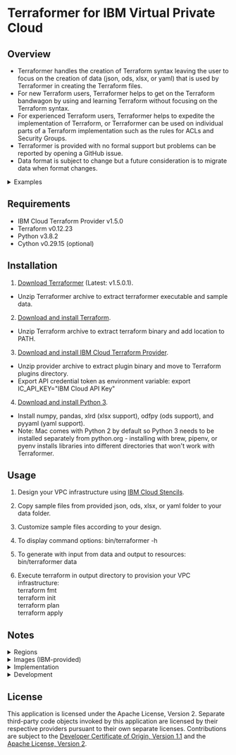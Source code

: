 # Terraformer for IBM Virtual Private Cloud

## Overview

- Terraformer handles the creation of Terraform syntax leaving the user to focus on the creation of data (json, ods, xlsx, or yaml) that is used by Terraformer in creating the Terraform files.
- For new Terraform users, Terraformer helps to get on the Terraform bandwagon by using and learning Terraform without focusing on the Terraform syntax. 
- For experienced Terraform users, Terraformer helps to expedite the implementation of Terraform, or Terraformer can be used on individual parts of a Terraform implementation such as the rules for ACLs and Security Groups.
- Terraformer is provided with no formal support but problems can be reported by opening a GitHub issue.
- Data format is subject to change but a future consideration is to migrate data when format changes.

<details><summary>Examples</summary>
<p>

![TerraformerInputExample](/images/terraformerinputexample.png)
![TerraformerOutputExample](/images/terraformeroutputexample.png)

</p>
</details>

## Requirements

- IBM Cloud Terraform Provider v1.5.0
- Terraform v0.12.23
- Python v3.8.2
- Cython v0.29.15 (optional)

## Installation

1. [Download Terraformer](/releases/releases.md) (Latest: v1.5.0.1).
- Unzip Terraformer archive to extract terraformer executable and sample data.
2. [Download and install Terraform](https://www.terraform.io/downloads.html).
- Unzip Terraform archive to extract terraform binary and add location to PATH. 
3. [Download and install IBM Cloud Terraform Provider](https://github.com/IBM-Cloud/terraform-provider-ibm/releases).
- Unzip provider archive to extract plugin binary and move to Terraform plugins directory.
- Export API credential token as environment variable: export IC_API_KEY="IBM Cloud API Key"
4. [Download and install Python 3](https://www.python.org/downloads/).
- Install numpy, pandas, xlrd (xlsx support), odfpy (ods support), and pyyaml (yaml support).
- Note: Mac comes with Python 2 by default so Python 3 needs to be installed separately from python.org - installing with brew, pipenv, or pyenv installs libraries into different directories that won't work with Terraformer.

## Usage

1. Design your VPC infrastructure using [IBM Cloud Stencils](https://github.com/ibm-cloud-architecture/ibm-cloud-stencils).

2. Copy sample files from provided json, ods, xlsx, or yaml folder to your data folder. 

3. Customize sample files according to your design.

4. To display command options:  bin/terraformer -h

5. To generate with input from data and output to resources:  bin/terraformer data

6. Execute terraform in output directory to provision your VPC infrastructure:\
terraform fmt\
terraform init\
terraform plan\
terraform apply

## Notes

<details><summary>Regions</summary>
<p>

| Regions | Zones | Notes |
| --- | --- | --- |
| Dallas | Dallas 1,2,3 | |
| Frankfurt | Frankfurt 1,2,3 | |
| London | London 1,2,3 | |
| Sydney | Sydney 1,2,3 | Gen1 only. |
| Tokyo | Tokyo 1,2,3 | Gen1 only. |
| Washington DC | Washington DC 1,2,3 | |

</p>
</details>

<details><summary>Images (IBM-provided)</summary>
<p>

| Name | Arch | Description | Notes |
| --- | --- | --- | --- |
| ibm-centos7-amd64 | amd64 | CentOS 7.x - Minimal Install | |
| ibm-debian9-amd64 | amd64 | Debian GNU/Linux 9.x - Minimal Install | |
| ibm-redhat7-amd64 | amd64 | Red Hat Enterprise Linux 7.x - Minimal Install | |
| ibm-ubuntu16-amd64 | amd64 | Ubuntu Linux 16.04 LTS - Minimal Install | |
| ibm-ubuntu18-amd64 | amd64 | Ubuntu Linux 18.04 LTS - Minimal Install | |
| ibm-windows2012-amd64 | amd64 | Windows Server 2012 Standard Edition | |
| ibm-windows2012r2-amd64 | amd64 | Windows Server 2012 R2 Standard Edition | |
| ibm-windows2016-amd64 | amd64 | Windows Server 2016 Standard Edition | |
| ibm-centos7-ppc64le | ppc64le | CentOS 7.x - Minimal Install | Gen2 only. |
| ibm-debian9-ppc64le | ppc64le | Debian GNU/Linux 9.x - Minimal Install | Gen2 only. |
| ibm-ubuntu18-ppc64le | ppc64le | Ubuntu Linux 18.04 LTS - Minimal Install | Gen2 only. |

</p>
</details>

<details><summary>Implementation</summary>
<p>

| Component | Description |
| --- | --- |
| General | Incomplete features: custom images, secondary NICs, LB policies, Power, fips, public gateways. |
| | Additional resource-specific fields such as count are a future consideration. |
| Files | Related resources are grouped into generated files. |
| | Rerun after changes and rely on Terraform to handle changes. |
| Sheets | Use name of basename-groupname for copied data (e.g. instances-group1). |
| | Columns are subject to change but no upgrade between data versions. |
| | Asterisk in column name denotes a required field. |
| Floating IP | Created from primary_nic_floating_ip or secondary NIC or subnet public_gateway. |
| | Move FIP to another NIC/Public Gateway and rely on Terraform to handle change. |
| | Use floatingips data to set additional arguments - not currently implemented. |
| Images | Profile names are Gen 1 or Gen 2 style - Gen 2 names are converted to Gen 1 names. |
| Public Gateway | Created from subnet public_gateway (e.g. gatewayname:optionalfipname). |  
| | Use publicgateways data to set additional arguments - not currently implemented. |
| Regions | Names are UI style or internal name (e.g. Dallas or us-south). |
| Resource Groups | Terraform destroy only removes state information but does not delete resource group.
| Volumes | Profile names are general-purpose, 5iops-tier, 10iops-tier, or custom. |
| | Only name and encryption are valid for boot volumes. |
| Zones | Names are UI style or internal name (e.g. Dallas 1 or us-south-1). |

</p>
</details>

<details><summary>Development</summary>
<p>

| Area | Need | Description |
| --- | --- | --- |
| Build | Get scripts/savebuildmac.sh linking properly and convert to makefile. | The source was a single file that worked fine with Cython until the source was split into multiple files for maintainability - the compile and link complete but running the executable is unable to find the symbols in the separate files.  The scripts/buildmac.sh is a temporary workaround to combine the files back into a single source file to work with Cython. |
| All | Test all data fields and variations. | Testing is mostly done with the provided data which doesn't use all fields.  Testing needs to be done with all fields. |
| Images | Test custom images and fix as needed. | Images are implemented but tested with provided images.  Custom images need to be tested. |
| NICs | Test secondary NICs and fix as needed. | NICs are implemented but tested with primary NICs.  Secondary NICs need to be tested. |
| LB | Complete coding for the new LB policies and rules. | Data has been added for the LB policies and rules but coding and testing needs to be done. |
| Constants | Move static system data from constants.py to var data. | This includes regions, zones, image, image profiles, volume profiles. | 
| Variables | Complete coding for var data. | Data has been added but coding and testing needs to be done. |

</p>
</details>

## License

This application is licensed under the Apache License, Version 2.  Separate third-party code objects invoked by this application are licensed by their respective providers pursuant to their own separate licenses.  Contributions are subject to the [Developer Certificate of Origin, Version 1.1](https://developercertificate.org/) and the [Apache License, Version 2](https://www.apache.org/licenses/LICENSE-2.0.txt).
